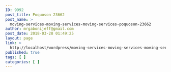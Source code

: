 ```yaml
---
ID: 9992
post_title: Poquoson 23662
post_name: >
  moving-services-moving-services-moving-services-poquoson-23662
author: mrgabonijeff@gmail.com
post_date: 2018-03-28 01:49:25
layout: page
link: >
  http://localhost/wordpress/moving-services-moving-services-moving-services-poquoson-23662/
published: true
tags: [ ]
categories: [ ]
---
```

